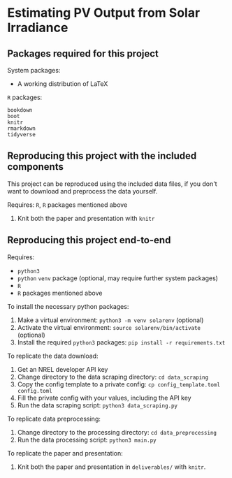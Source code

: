 # Estimating PV Output from Solar Irradiance

## Packages required for this project

System packages:

- A working distribution of LaTeX

`R` packages:

```
bookdown
boot
knitr
rmarkdown
tidyverse
```

## Reproducing this project with the included components

This project can be reproduced using the included data files,
if you don't want to download and preprocess the data yourself.

Requires: `R`, `R` packages mentioned above

1. Knit both the paper and presentation with `knitr`

## Reproducing this project end-to-end

Requires: 
- `python3`
- `python` `venv` package (optional, may require further system packages)
- `R`
- `R` packages mentioned above

To install the necessary python packages:

1. Make a virtual environment: `python3 -m venv solarenv` (optional)
1. Activate the virtual environment: `source solarenv/bin/activate` (optional)
1. Install the required `python3` packages: `pip install -r requirements.txt`

To replicate the data download:

1. Get an NREL developer API key
1. Change directory to the data scraping directory: `cd data_scraping`
1. Copy the config template to a private config: `cp config_template.toml config.toml`
1. Fill the private config with your values, including the API key
1. Run the data scraping script: `python3 data_scraping.py`

To replicate data preprocessing:

1. Change directory to the processing directory: `cd data_preprocessing`
1. Run the data processing script: `python3 main.py`

To replicate the paper and presentation:

1. Knit both the paper and presentation in `deliverables/` with `knitr`.
